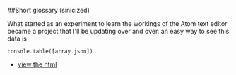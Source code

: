 ##Short glossary (sinicized)

What started as an experiment to learn the workings of the Atom text editor became a project that I'll be updating over and over.
an easy way to see this data is
```
console.table([array.json])
```


 * [view the html]()